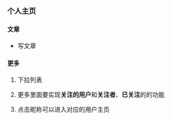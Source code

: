 ### 个人主页

#### 文章

+ 写文章

#### 更多

1. 下拉列表

2. 更多里面要实现**关注的用户**和**关注者**、**已关注**的的功能

3. 点击昵称可以进入对应的用户主页